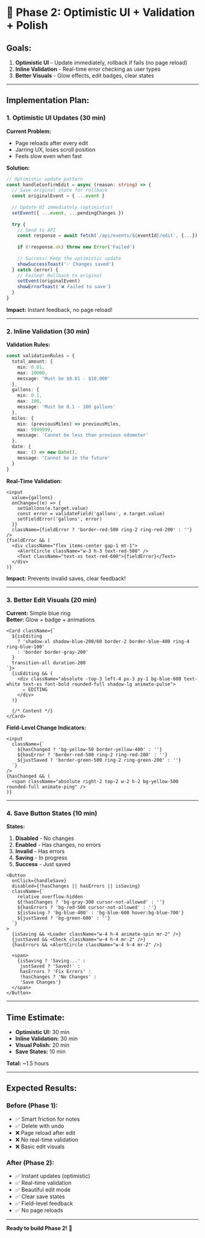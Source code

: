 # 🎨 Phase 2: Optimistic UI + Validation + Polish

## Goals:
1. **Optimistic UI** - Update immediately, rollback if fails (no page reload)
2. **Inline Validation** - Real-time error checking as user types
3. **Better Visuals** - Glow effects, edit badges, clear states

---

## Implementation Plan:

### **1. Optimistic UI Updates** (30 min)

**Current Problem:**
- Page reloads after every edit
- Jarring UX, loses scroll position
- Feels slow even when fast

**Solution:**
```typescript
// Optimistic update pattern
const handleConfirmEdit = async (reason: string) => {
  // Save original state for rollback
  const originalEvent = { ...event }
  
  // Update UI immediately (optimistic)
  setEvent({ ...event, ...pendingChanges })
  
  try {
    // Send to API
    const response = await fetch(`/api/events/${eventId}/edit`, {...})
    
    if (!response.ok) throw new Error('Failed')
    
    // Success! Keep the optimistic update
    showSuccessToast('✅ Changes saved')
  } catch (error) {
    // Failed! Rollback to original
    setEvent(originalEvent)
    showErrorToast('❌ Failed to save')
  }
}
```

**Impact:** Instant feedback, no page reload!

---

### **2. Inline Validation** (30 min)

**Validation Rules:**

```typescript
const validationRules = {
  total_amount: {
    min: 0.01,
    max: 10000,
    message: 'Must be $0.01 - $10,000'
  },
  gallons: {
    min: 0.1,
    max: 100,
    message: 'Must be 0.1 - 100 gallons'
  },
  miles: {
    min: (previousMiles) => previousMiles,
    max: 9999999,
    message: 'Cannot be less than previous odometer'
  },
  date: {
    max: () => new Date(),
    message: 'Cannot be in the future'
  }
}
```

**Real-Time Validation:**
```tsx
<input
  value={gallons}
  onChange={(e) => {
    setGallons(e.target.value)
    const error = validateField('gallons', e.target.value)
    setFieldError('gallons', error)
  }}
  className={fieldError ? 'border-red-500 ring-2 ring-red-200' : ''}
/>
{fieldError && (
  <div className="flex items-center gap-1 mt-1">
    <AlertCircle className="w-3 h-3 text-red-500" />
    <Text className="text-xs text-red-600">{fieldError}</Text>
  </div>
)}
```

**Impact:** Prevents invalid saves, clear feedback!

---

### **3. Better Edit Visuals** (20 min)

**Current:** Simple blue ring  
**Better:** Glow + badge + animations

```tsx
<Card className={`
  ${isEditing 
    ? 'shadow-xl shadow-blue-200/60 border-2 border-blue-400 ring-4 ring-blue-100' 
    : 'border border-gray-200'
  }
  transition-all duration-200
`}>
  {isEditing && (
    <div className="absolute -top-3 left-4 px-3 py-1 bg-blue-600 text-white text-xs font-bold rounded-full shadow-lg animate-pulse">
      ✏️ EDITING
    </div>
  )}
  
  {/* Content */}
</Card>
```

**Field-Level Change Indicators:**
```tsx
<input
  className={`
    ${hasChanged ? 'bg-yellow-50 border-yellow-400' : ''}
    ${hasError ? 'border-red-500 ring-2 ring-red-200' : ''}
    ${justSaved ? 'border-green-500 ring-2 ring-green-200' : ''}
  `}
/>
{hasChanged && (
  <span className="absolute right-2 top-2 w-2 h-2 bg-yellow-500 rounded-full animate-ping" />
)}
```

---

### **4. Save Button States** (10 min)

**States:**
1. **Disabled** - No changes
2. **Enabled** - Has changes, no errors
3. **Invalid** - Has errors
4. **Saving** - In progress
5. **Success** - Just saved

```tsx
<Button
  onClick={handleSave}
  disabled={!hasChanges || hasErrors || isSaving}
  className={`
    relative overflow-hidden
    ${!hasChanges ? 'bg-gray-300 cursor-not-allowed' : ''}
    ${hasErrors ? 'bg-red-500 cursor-not-allowed' : ''}
    ${isSaving ? 'bg-blue-400' : 'bg-blue-600 hover:bg-blue-700'}
    ${justSaved ? 'bg-green-600' : ''}
  `}
>
  {isSaving && <Loader className="w-4 h-4 animate-spin mr-2" />}
  {justSaved && <Check className="w-4 h-4 mr-2" />}
  {hasErrors && <AlertCircle className="w-4 h-4 mr-2" />}
  
  <span>
    {isSaving ? 'Saving...' : 
     justSaved ? 'Saved!' :
     hasErrors ? 'Fix Errors' :
     !hasChanges ? 'No Changes' :
     'Save Changes'}
  </span>
</Button>
```

---

## Time Estimate:

- **Optimistic UI:** 30 min
- **Inline Validation:** 30 min
- **Visual Polish:** 20 min
- **Save States:** 10 min

**Total:** ~1.5 hours

---

## Expected Results:

### **Before (Phase 1):**
- ✅ Smart friction for notes
- ✅ Delete with undo
- ❌ Page reload after edit
- ❌ No real-time validation
- ❌ Basic edit visuals

### **After (Phase 2):**
- ✅ Instant updates (optimistic)
- ✅ Real-time validation
- ✅ Beautiful edit mode
- ✅ Clear save states
- ✅ Field-level feedback
- ✅ No page reloads

---

**Ready to build Phase 2!** 🚀
